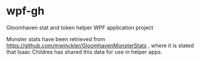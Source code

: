 # wpf-gh
Gloomhaven stat and token helper WPF application project

Monster stats have been retrieved from https://github.com/mwinckler/GloomhavenMonsterStats , where it is stated that Isaac Childres has shared this data for use in helper apps.
